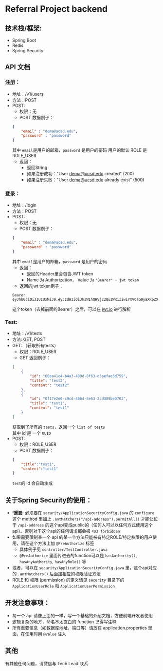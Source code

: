 # Referral Project backend  
## 技术栈/框架:
- Spring Boot
- Redis
- Spring Security

## API 文档
### 注册：
- 地址：/v1/users
- 方法：POST
- POST:
    - 权限：无
    - POST 数据例子：
    ```json
    {
        "email" : "dema@ucsd.edu",
        "password" : "password"
    }
    ```
    其中 ```email```是用户的邮箱，```password``` 是用户的密码
    用户的默认 ROLE 是 ROLE_USER 
    - 返回：
        - 返回String
        - 如果注册成功："User dema@ucsd.edu created" (200)
        - 如果注册失败："User dema@ucsd.edu already exist" (500)

### 登录：
- 地址：/login
- 方法：POST
- POST:
    - 权限：无
    - POST 数据例子：
    ```json
    {
        "email" : "dema@ucsd.edu",
        "password" : "password"
    }
    ```
    其中 ```email```是用户的邮箱，```password``` 是用户的密码
    - 返回：
        - 返回的Header里会包含JWT token
        - Name 为 Authorization， Value 为 ```"Bearer" + jwt token```
    - 返回的jwt token例子：
    ```jwt
    Bearer eyJhbGciOiJIUzUxMiJ9.eyJzdWIiOiJkZW1hQHVjc2QuZWR1IiwiYXV0aG9yaXRpZXMiOlt7ImF1dGhvcml0eSI6InRlc3Q6cmVhZCJ9LHsiYXV0aG9yaXR5IjoiUk9MRV9VU0VSIn1dLCJpYXQiOjE2MTExNTA0ODUsImV4cCI6MTYxMTY3NjgwMH0.LGJIDMPYSPVGmhsEOr5ScUAdeBV6jFT3JJZcuoABAqbCTYPHO2rN9PZjxPFeHC5ejB6WuMJFvnhcYCI3jrPkAw
    ```
    这个token（去掉前面的Bearer）之后，可以在 [jwt.io](https://jwt.io) 进行解析

### Test:
- 地址：/v1/tests
- 方法: GET, POST
- GET: （获取所有tests）
    - 权限：ROLE_USER
    - GET 返回例子：
    ```json
    [
        {
            "id": "60ea41c4-b4a3-489d-8f63-d5aefae5d759",
            "title": "test2",
            "content": "test2"
        },
        {
            "id": "0f17e2e0-c9cd-4664-8e63-2cd389be0702",
            "title": "test1",
            "content": "test1"
        }
    ]
    ```
    获取到了所有的 ```tests```，返回一个 ```list of tests```  
    其中 id 是 一个 ```UUID```  
- POST: 
    - 权限：ROLE_USER
    - POST 数据例子：
    ```json
    {
        "title":"test1",
        "content":"test1"
    }
    ```
    ```test```的 id 会自动生成


## 关于Spring Security的使用：
- **!重要:** 必须要在 ```security/ApplicationSecurityConfig.java``` 的 ```configure``` 这个 method 里加上 ```.antMatchers("/api-address").permitAll()``` 才能让位于 ```/api-address``` 的这个api变成public的（任何人可以以任何方式使用这个api）。否则对于这个api的任何请求都会报 ```403 forbidden```
- 如果需要限制某一个 api 的某一个方法只能被有特定ROLE/特定权限的用户使用，请在这个方法上加 ```@PreAuthorize``` 标签
    - 具体例子见 ```controller/TestController.java```
    - ```@PreAuthorize``` 里面传进去的function可以是 ```hasAuthority()```, ```hasAnyAuthority```,  ```hasAnyRole()``` 等
- 或者，可以在 ```security/ApplicationSecurityConfig.java``` 里，这个api对应的 ```.antMatchers()``` 后面加相应的权限验证方法
- ROLE 和 权限 (permission) 的定义请见 ```security``` 目录下的 ```ApplicationUserRole``` 和 ```ApplicationUserPermission``` 

## 开发注意事项：
- 每一个 api 请像上面的一样，写一个基础的介绍文档，方便前端开发者使用
- 逻辑复杂的地方，命名不太直白的 function 记得写注释
- 所有重要信息（如数据库地址，端口等）请放在 application.properties 里面，在使用时用 ```@Value``` 注入

## 其他
有其他任何问题，请微信与 Tech Lead 联系
